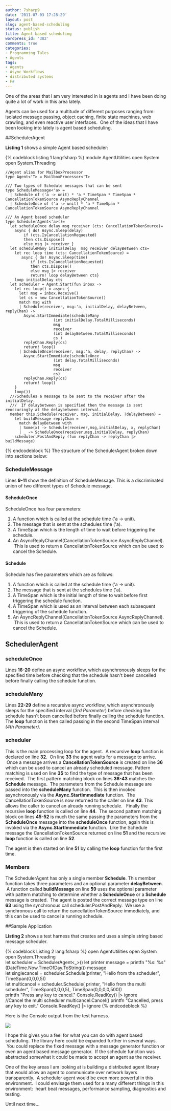 ```yaml
---
author: 7sharp9
date: '2011-07-03 17:28:29'
layout: post
slug: agent-based-scheduling
status: publish
title: Agent based scheduling
wordpress_id: '382'
comments: true
categories:
- Programming Tales
- Agents
tags:
- Agents
- Async Workflows
- distributed systems
- F#
---
```


One of the areas that I am very interested in is agents and I have been doing
quite a lot of work in this area lately.

Agents can be used for a multitude of different purposes ranging from:
isolated message passing, object caching, finite state machines, web crawling,
and even reactive user interfaces.  One of the ideas that I have been looking
into lately is agent based scheduling.<!-- more -->

##SchedulerAgent

****Listing 1**** shows a simple Agent based scheduler:

{% codeblock listing 1 lang:fsharp %}
    module AgentUtilities
    open System
    open System.Threading 
 
    //Agent alias for MailboxProcessor
    type Agent<'T> = MailboxProcessor<'T> 
 
    /// Two types of Schedule messages that can be sent
    type ScheduleMessage<'a> =
      | Schedule of ('a -> unit) * 'a * TimeSpan * TimeSpan * CancellationTokenSource AsyncReplyChannel
      | ScheduleOnce of ('a -> unit) * 'a * TimeSpan * CancellationTokenSource AsyncReplyChannel
  
    /// An Agent based scheduler
    type SchedulerAgent<'a>()=   
      let scheduleOnce delay msg receiver (cts: CancellationTokenSource)=
        async { do! Async.Sleep(delay)
            if (cts.IsCancellationRequested)
            then cts.Dispose()
            else msg |> receiver }  
      let scheduleMany initialDelay  msg receiver delayBetween cts=
        let rec loop time (cts: CancellationTokenSource) =
           async { do! Async.Sleep(time)
               if (cts.IsCancellationRequested)
               then cts.Dispose()
               else msg |> receiver
               return! loop delayBetween cts}
        loop initialDelay cts  
      let scheduler = Agent.Start(fun inbox ->
        let rec loop() = async {
          let! msg = inbox.Receive()
          let cs = new CancellationTokenSource()
          match msg with
          | Schedule(receiver, msg:'a, initialDelay, delayBetween, replyChan) ->
            Async.StartImmediate(scheduleMany
                         (int initialDelay.TotalMilliseconds)
                         msg
                         receiver
                         (int delayBetween.TotalMilliseconds)
                         cs )
            replyChan.Reply(cs)
            return! loop()
          | ScheduleOnce(receiver, msg:'a, delay, replyChan) ->
            Async.StartImmediate(scheduleOnce
                         (int delay.TotalMilliseconds)
                         msg
                         receiver
                         cs)
            replyChan.Reply(cs)
            return! loop()
        }
        loop())  
      ///Schedules a message to be sent to the receiver after the initialDelay.
      ///  If delaybetween is specified then the message is sent reoccuringly at the delaybetween interval.
      member this.Schedule(receiver, msg, initialDelay, ?delayBetween) =
        let buildMessage replyChan =
          match delayBetween with
          | Some(x) -> Schedule(receiver,msg,initialDelay, x, replyChan)
          | _ -> ScheduleOnce(receiver,msg,initialDelay, replyChan)
        scheduler.PostAndReply (fun replyChan -> replyChan |> buildMessage)
{% endcodeblock %}
The structure of the SchedulerAgent broken down into sections below:

### ScheduleMessage

Lines **9-11** show the definition of ScheduleMessage.  This is a discriminated
union of two different types of Schedule message.

#### ScheduleOnce

ScheduleOnce has four parameters: 

  1. A function which is called at the schedule time ('a -> unit).
  2. The message that is sent at the schedules time ('a).
  3. A TimeSpan which is the length of time to wait before triggering the schedule.
  4. An AsyncReplyChannel<CancellationTokenSource>(CancellationTokenSource AsyncReplyChannel).  This is used to return a CancellationTokenSource which can be used to cancel the Schedule.

#### Schedule

Schedule has five parameters which are as follows:

  1. A function which is called at the schedule time ('a -> unit).
  2. The message that is sent at the schedules time ('a).
  3. A TimeSpan which is the initial length of time to wait before first triggering the schedule function.
  4. A TimeSpan which is used as an interval between each subsequent triggering of the schedule function.
  5. An AsyncReplyChannel<CancellationTokenSource>(CancellationTokenSource AsyncReplyChannel).  This is used to return a CancellationTokenSource which can be used to cancel the Schedule.

## SchedulerAgent

### scheduleOnce

Lines **16-20** define an async workflow, which asynchronously sleeps for the specified time before checking that the schedule hasn't been cancelled before finally calling the schedule function. 

### scheduleMany

Lines **22-29** define a recursive async workflow, which asynchronously sleeps for the specified interval (_3rd Parameter_) before checking the schedule hasn't been cancelled before finally calling the schedule function. The **loop** function is then called passing in the second TimeSpan interval _(4th Parameter)_. 

### scheduler

This is the main processing loop for the agent.  A recursive **loop** function
is declared on line **32**.  On line **33** the agent waits for a message
to arrive.  Once a message arrives a **CancellationTokenSource** is created on
line **36** which can be used to cancel an already scheduled message.
Pattern matching is used on line **35** to find the type of message that has
been received.  The first pattern matching block on lines **36-43** matches
the **Schedule** message.  The parameters from the Schedule message are passed
into the **scheduleMany** function.  This is then invoked asynchronously via
the **Async.StartImmediate** function.  The CancellationTokenSource is now
returned to the caller on line **43**. This allows the caller to cancel an
already running schedule.   Finally the recursive **loop** function is called
on line **44**.  The second pattern matching block on lines **45-52** is much
the same passing the parameters from the **ScheduleOnce** message into the
**scheduleOnce** function, again this is invoked via the
**Async.StartImmediate** function.  Like the Schedule message the
CancellationTokenSource returned on line **51** and the recursive **loop**
function is called on line **52**.

The agent is then started on line **51** by calling the **loop** function for the first time.

### Members

The SchedulerAgent has only a single member **Schedule**.  This member
function takes three parameters and an optional parameter **delayBetween**.  A
function called **buildMessage** on line **59** uses the optional parameter
with pattern matching to determine whether a **ScheduleOnce** or a
**Schedule** message is created.  The agent is posted the correct message type
on line **63** using the synchronous call scheduler.PostAndReply.  We use a
synchronous call to return the cancellationTokenSource immediately, and this
can be used to cancel a running schedule.

  
##Sample Application

**Listing 2** shows a test harness that creates and uses a simple string based message scheduler.

{% codeblock Listing 2 lang:fsharp %}
    open AgentUtilities
    open System
    open System.Threading  
    let scheduler = SchedulerAgent<_>()
    let printer message =
      printfn "%s: %s" (DateTime.Now.TimeOfDay.ToString()) message  
    let singlecancel = scheduler.Schedule(printer,
                        "Hello from the scheduler",
                        TimeSpan(0,0,0,5))  
    let multicancel = scheduler.Schedule( printer,
                        "Hello from the multi scheduler",
                        TimeSpan(0,0,0,5),
                        TimeSpan(0,0,0,0,500))  
    printfn "Press any key to cancel."
    Console.ReadKey() |> ignore  
    //Cancel the multi scheduler
    multicancel.Cancel()
    printfn "Cancelled, press any key to exit."
    Console.ReadKey() |> ignore
{% endcodeblock %}

Here is the Console output from the test harness.

![](http://moiraesoftware.com/wp-content/uploads/2011/07/SchedulerTest.png)

I hope this gives you a feel for what you can do with agent based scheduling.
The library here could be expanded further in several ways.  You could replace
the fixed message with a message generator function or even an agent based
message generator.  If the schedule function was abstracted somewhat it could
be made to accept an agent as the receiver.

One of the key areas I am looking at is building a distributed agent library
that would allow an agent to communicate over network layers transparently.  A
scheduler agent would be even more powerful in this environment.  I could
envisage them used for a many different things in this environment:  heart
beat messages, performance sampling, diagnostics and testing.

Until next time...